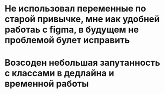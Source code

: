 # Не использовал переменные по старой привычке, мне иак удобней работаь с figma, в будущем не проблемой булет исправить
# Возсоден небольшая запутанность с классами в дедлайна и временной работы
 
